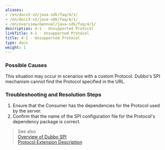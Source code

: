 ```yaml
---
aliases:
- /en/docs3-v2/java-sdk/faq/4/1/
- /en/docs3-v2/java-sdk/faq/4/1/
- /en/overview/mannual/java-sdk/faq/4/1/
description: 4-1 - Unsupported Protocol
linkTitle: 4-1 - Unsupported Protocol
title: 4-1 - Unsupported Protocol
type: docs
weight: 1
---
```







### Possible Causes
This situation may occur in scenarios with a custom Protocol. Dubbo's SPI mechanism cannot find the Protocol specified in the URL.


### Troubleshooting and Resolution Steps
1. Ensure that the Consumer has the dependencies for the Protocol used by the server.
2. Confirm that the name of the SPI configuration file for the Protocol's dependency package is correct.

> See also  
[Overview of Dubbo SPI](/en/overview/mannual/java-sdk/reference-manual/spi/overview/)  
[Protocol Extension Description](/en/overview/mannual/java-sdk/reference-manual/spi/description/protocol/)

